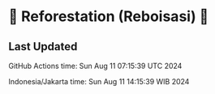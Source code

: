 
# 🌳 Reforestation (Reboisasi) 🌲

## Last Updated

GitHub Actions time: Sun Aug 11 07:15:39 UTC 2024

Indonesia/Jakarta time: Sun Aug 11 14:15:39 WIB 2024
